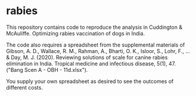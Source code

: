 # rabies

This repository contains code to reproduce the analysis in Cuddington & McAuliffe. Optimizing rabies vaccination of dogs in India. 

The code also requires a spreadsheet from the supplemental materials of Gibson, A. D., Wallace, R. M., Rahman, A., Bharti, O. K., Isloor, S., Lohr, F., ... & Day, M. J. (2020). Reviewing solutions of scale for canine rabies elimination in India. Tropical medicine and infectious disease, 5(1), 47.("Bang Scen A - OBH - 11d.xlsx").

You supply your own spreadsheet as desired to see the outcomes of different costs.
